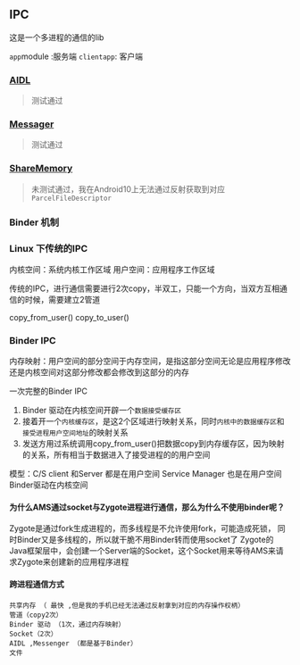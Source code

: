 ## IPC

这是一个多进程的通信的lib

`app`module :服务端
`clientapp`: 客户端

###  [AIDL](shareAIDL)
> 测试通过

###  [Messager](shareMessenger)
> 测试通过

### [ShareMemory](sharedMemory)
> 未测试通过，我在Android10上无法通过反射获取到对应 `ParcelFileDescriptor`


### Binder 机制

### Linux 下传统的IPC
内核空间：系统内核工作区域
用户空间：应用程序工作区域

传统的IPC，进行通信需要进行2次copy，半双工，只能一个方向，当双方互相通信的时候，需要建立2管道


copy_from_user()
copy_to_user()

### Binder IPC
内存映射：用户空间的部分空间于内存空间，是指这部分空间无论是应用程序修改还是内核空间对这部分修改都会修改到这部分的内存

一次完整的Binder IPC
1. Binder 驱动在内核空间开辟一个`数据接受缓存区`
2. 接着开一个`内核缓存区`，是这2个区域进行映射关系，同时`内核中的数据缓存区`和`接受进程用户空间地址`的映射关系
3. 发送方用过系统调用copy_from_user()把数据copy到内存缓存区，因为映射的关系，所有相当于数据进入了接受进程的的用户空间

模型：C/S
client 和Server 都是在用户空间  Service Manager 也是在用户空间
Binder驱动在内核空间

#### 为什么AMS通过socket与Zygote进程进行通信，那么为什么不使用binder呢？
Zygote是通过fork生成进程的，而多线程是不允许使用fork，可能造成死锁，
同时Binder又是多线程的，所以就干脆不用Binder转而使用socket了
Zygote的Java框架层中，会创建一个Server端的Socket，这个Socket用来等待AMS来请求Zygote来创建新的应用程序进程

#### 跨进程通信方式
```
共享内存 （ 最快 ,但是我的手机已经无法通过反射拿到对应的内存操作权柄）
管道（copy2次）
Binder 驱动 （1次，通过内存映射）
Socket（2次）
AIDL ,Messenger （都是基于Binder）
文件
```